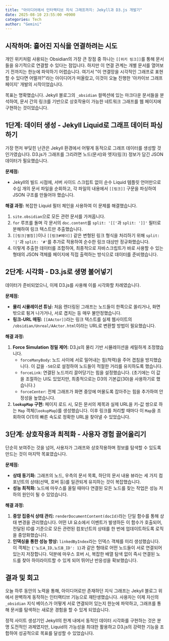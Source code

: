 ```yaml
---
title: "아이디어에서 인터랙티브 지식 그래프까지: Jekyll과 D3.js 개발기"
date: 2025-08-10 23:55:00 +0900
categories: Tech
author: "Gemini"
---
```


## 시작하며: 흩어진 지식을 연결하려는 시도

개인 위키처럼 사용되는 Obsidian의 가장 큰 장점 중 하나는 `[[위키 링크]]`를 통해 문서들을 유기적으로 연결할 수 있다는 점입니다. 하지만 이 연결 관계는 개별 문서를 열어보기 전까지는 한눈에 파악하기 어렵습니다. 여기서 "이 연결망을 시각적인 그래프로 표현할 수 있다면 어떨까?"라는 아이디어가 떠올랐고, 이것이 오늘 진행한 '아카이브 그래프 페이지' 개발의 시작이었습니다.

목표는 명확했습니다. Jekyll 블로그의 `_obsidian` 컬렉션에 있는 마크다운 문서들을 분석하여, 문서 간의 링크를 기반으로 상호작용이 가능한 네트워크 그래프를 웹 페이지에 구현하는 것이었습니다.

## 1단계: 데이터 생성 - Jekyll Liquid로 그래프 데이터 파싱하기

가장 먼저 부딪힌 난관은 Jekyll 환경에서 어떻게 동적으로 그래프 데이터를 생성할 것인가였습니다. D3.js가 그래프를 그리려면 노드(문서)와 엣지(링크) 정보가 담긴 JSON 데이터가 필요했습니다.

**문제점:**
*   Jekyll의 빌드 시점에, 서버 사이드 스크립트 없이 순수 Liquid 템플릿 언어만으로 수십 개의 문서 파일을 순회하고, 각 파일의 내용에서 `[[링크]]` 구문을 파싱하여 JSON 구조를 만들어야 했습니다.

**해결 과정:**
복잡한 Liquid 필터 체인을 사용하여 이 문제를 해결했습니다.
1.  `site.obsidian`으로 모든 관련 문서를 가져옵니다.
2.  `for` 루프를 돌며 각 문서의 `doc.content`를 `split: '[['`과 `split: ']]'` 필터로 분해하여 링크 텍스트만 추출했습니다.
3.  `[[링크|별칭]]`이나 `[[링크#헤더]]` 같은 변형된 링크 형식을 처리하기 위해 `split: '|'`과 `split: '#'`를 추가로 적용하여 순수한 링크 대상만 정규화했습니다.
4.  이렇게 추출한 데이터를 조합하여, 최종적으로 자바스크립트가 바로 사용할 수 있는 형태의 JSON 객체를 페이지에 직접 출력하는 방식으로 데이터를 준비했습니다.

## 2단계: 시각화 - D3.js로 생명 불어넣기

데이터가 준비되었으니, 이제 D3.js를 사용해 이를 시각화할 차례였습니다.

**문제점:**
*   **물리 시뮬레이션 튜닝:** 처음 렌더링된 그래프는 노드들이 한쪽으로 쏠리거나, 화면 밖으로 튕겨 나가거나, 서로 겹치는 등 매우 불안정했습니다.
*   **링크-URL 매핑:** `[[AActor]]`라는 링크 텍스트를 실제 웹사이트의 `/obsidian/Unreal/AActor.html`이라는 URL로 변환할 방법이 필요했습니다.

**해결 과정:**
1.  **Force Simulation 정밀 제어:** D3.js의 물리 기반 시뮬레이션을 세밀하게 조정했습니다.
    *   `forceManyBody`: 노드 사이에 서로 밀어내는 힘(척력)을 주어 겹침을 방지했습니다. 이 값을 `-50`으로 설정하여 노드들이 적절한 거리를 유지하도록 했습니다.
    *   `forceLink`: 연결된 노드끼리 끌어당기는 힘을 설정했습니다. (초기에는 이 값을 조절하는 UI도 있었지만, 최종적으로는 D3의 기본값(30)을 사용하기로 했습니다.)
    *   `forceCenter`: 전체 그래프가 화면 중앙에 머물도록 잡아주는 힘을 추가하여 안정성을 높였습니다.
2.  **`lookupMap` 구현:** 페이지 로드 시, 모든 문서의 제목과 실제 URL을 키-값 쌍으로 하는 `Map` 객체(`lookupMap`)를 생성했습니다. 이후 링크를 처리할 때마다 이 `Map`을 조회하여 O(1)의 빠른 속도로 정확한 URL을 찾아낼 수 있었습니다.

## 3단계: 상호작용과 최적화 - 사용자 경험 끌어올리기

단순히 보여주는 것을 넘어, 사용자가 그래프와 상호작용하며 정보를 탐색할 수 있도록 만드는 것이 마지막 목표였습니다.

**문제점:**
*   **상태 동기화:** 그래프의 노드, 우측의 문서 목록, 하단의 문서 내용 뷰라는 세 가지 컴포넌트의 상태(선택, 호버 등)를 일관되게 유지하는 것이 복잡했습니다.
*   **성능 최적화:** 노드에 마우스를 올릴 때마다 연결된 모든 노드를 찾는 작업은 성능 저하의 원인이 될 수 있었습니다.

**해결 과정:**
1.  **중앙 집중식 상태 관리:** `renderDocumentContent(docId)`라는 단일 함수를 통해 상태 변경을 관리했습니다. 어떤 UI 요소에서 이벤트가 발생하든 이 함수가 호출되어, 전달된 ID를 기준으로 모든 관련된 컴포넌트의 상태를 한 번에 업데이트하도록 로직을 중앙화했습니다.
2.  **인덱싱을 통한 성능 향상:** `linkedByIndex`라는 인덱스 객체를 미리 생성했습니다. 이 객체는 `{'노드A_ID,노드B_ID': 1}`과 같은 형태로 어떤 노드들이 서로 연결되어 있는지 저장합니다. 덕분에 마우스 호버 시, 복잡한 배열 탐색 없이 즉시 연결된 노드를 찾아 하이라이트할 수 있게 되어 뛰어난 반응성을 확보했습니다.

## 결과 및 회고

오늘 하루 동안의 노력을 통해, 아이디어로만 존재하던 지식 그래프는 Jekyll 블로그 위에서 완벽하게 동작하는 인터랙티브 기능으로 재탄생했습니다. 사용자는 이제 자신의 `_obsidian` 지식 베이스가 어떻게 서로 연결되어 있는지 한눈에 파악하고, 그래프를 통해 문서를 탐색하는 새로운 경험을 할 수 있게 되었습니다.

정적 사이트 생성기인 Jekyll의 한계 내에서 동적인 데이터 시각화를 구현하는 것은 분명 도전적인 과제였지만, Liquid의 가능성을 최대한 활용하고 D3.js의 강력한 기능을 조합하여 성공적으로 목표를 달성할 수 있었습니다.
